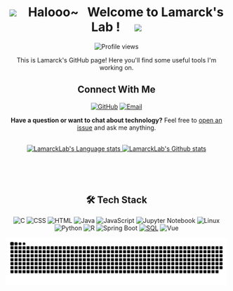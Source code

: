 <div align="center">

  # <img src="https://emojis.slackmojis.com/emojis/images/1531849430/4246/blob-sunglasses.gif?1531849430" width="120"/> &nbsp; &nbsp;Halooo~ &nbsp; Welcome to Lamarck's Lab !  &nbsp; &nbsp; <img src="https://emojis.slackmojis.com/emojis/images/1531849430/4246/blob-sunglasses.gif?1531849430" width="120"/>
  ![Profile views](https://komarev.com/ghpvc/?username=LamarckLab&color=brightgreen)

  This is Lamarck's GitHub page! Here you'll find some useful tools I'm working on.

  ## Connect With Me
  [![GitHub](https://img.shields.io/badge/GitHub-LamarckLab-black?style=flat-square&logo=github)](https://github.com/LamarckLab)
  [![Email](https://img.shields.io/badge/Email-lamarckLab@163.com-red?style=flat-square&logo=gmail)](mailto:lamarckLab@163.com)

  **Have a question or want to chat about technology?** Feel free to [open an issue](https://github.com/LamarckLab/LamarckLab/issues) and ask me anything.

  <br>
  

<!--The best color: gruvbox-->

<div align="center"> 

<a href="https://github.com/LamarckLab/github-readme-stats#gh-dark-mode-only">
<img height=220 src="https://github-readme-stats-git-masterrstaa-rickstaa.vercel.app/api/top-langs/?username=LamarckLab&layout=compact&langs_count=12&hide_border=true&role=owner,collaborator&theme=gruvbox&bg_color=000000#gh-dark-mode-only" alt="LamarckLab's Language stats" />
</a>

<a href="https://github.com/LamarckLab/github-readme-stats#gh-dark-mode-only">
<img height=220 src="https://github-readme-stats-git-masterrstaa-rickstaa.vercel.app/api?username=LamarckLab&show_icons=true&line_height=28&hide_border=true&card_width=347&include_all_commits=true&role=owner,collaborator&rank_icon=percentile&exclude_repo=github-readme-stats&theme=gruvbox&bg_color=000000#gh-dark-mode-only" alt="LamarckLab's Github stats"/>
</a>


<p align="center">
<br>
<img title="" src="https://github-readme-activity-graph.vercel.app/graph?username=LamarckLab&theme=merko"/>
<br>
<img title="" src="https://prv-readme-streak.dpip.lol/?user=LamarckLab&theme=midnight-purple&hide_border=true&stroke=f53b3b"/>  
</p>

</div>


  <h2>🛠️ Tech Stack</h2>




  <img alt="C" src="https://custom-icon-badges.demolab.com/badge/C-03599C.svg?logo=c-in-hexagon&logoColor=white"></a>
  <img alt="CSS" src="https://img.shields.io/badge/CSS-1572B6.svg?logo=css3&logoColor=white"></a>
  <img alt="HTML" src="https://img.shields.io/badge/HTML-E34F26.svg?logo=html5&logoColor=white"></a>
  <img alt="Java" src="https://custom-icon-badges.demolab.com/badge/Java-007396.svg?logo=java&logoColor=white"></a>
  <img alt="JavaScript" src="https://img.shields.io/badge/JavaScript-F7DF1E.svg?logo=javascript&logoColor=black"></a>
  <img src="https://img.shields.io/badge/Jupyter-Notebook-FF8500?logo=jupyter&logoColor=white" alt="Jupyter Notebook" />
  <img src="https://img.shields.io/badge/-Linux-FCC624?logo=linux&logoColor=black" alt="Linux" />
  <img src="https://img.shields.io/badge/-Python-3776AB?logo=python&logoColor=white" alt="Python" />
  <img src="https://img.shields.io/badge/-R-276DC3?logo=r&logoColor=white" alt="R" />
  <img src="https://img.shields.io/badge/Spring%20Boot-6DB33F?logo=springboot&logoColor=white" alt="Spring Boot" />
  <a href="https://github.com/search?q=user%3ADenverCoder1+language%3Asql"><img alt="SQL" src="https://custom-icon-badges.demolab.com/badge/SQL-025E8C.svg?logo=database&logoColor=white"></a>
  <img src="https://img.shields.io/badge/Vue-4FC08D?logo=vue.js&logoColor=white" alt="Vue" />
  
  
  
  
  
  

![](https://raw.githubusercontent.com/platane/snk/output/github-contribution-grid-snake.svg)
</div>
